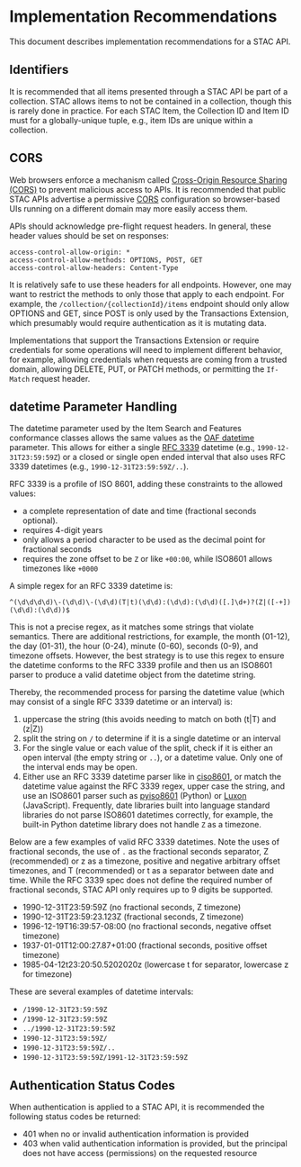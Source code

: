 # Implementation Recommendations

This document describes implementation recommendations for a STAC API.

## Identifiers

It is recommended that all items presented through a STAC API be part of a collection. STAC
allows items to not be contained in a collection, though this is rarely done in practice.
For each STAC Item, the Collection ID and Item ID must for a globally-unique tuple, e.g., item IDs are unique within a collection.

## CORS

Web browsers enforce a mechanism called [Cross-Origin Resource Sharing (CORS)](https://developer.mozilla.org/en-US/docs/Web/HTTP/CORS) to prevent 
malicious access to APIs. It is recommended that public STAC APIs advertise a permissive [CORS](https://developer.mozilla.org/en-US/docs/Web/HTTP/CORS) 
configuration so browser-based UIs running on a different domain may more easily access them.

APIs should acknowledge pre-flight request headers. In general, these header values should be set on responses:

```
access-control-allow-origin: *
access-control-allow-methods: OPTIONS, POST, GET
access-control-allow-headers: Content-Type
```

It is relatively safe to use these headers for all endpoints. However, one may want to restrict the methods to 
only those that apply to each endpoint. For example, the `/collection/{collectionId}/items` endpoint should 
only allow OPTIONS and GET, since POST is only used by the Transactions Extension, which presumably would 
require authentication as it is mutating data. 

Implementations that support the Transactions Extension or require credentials for some operations will need to 
implement different behavior, for example, allowing credentials when requests are coming from a trusted domain, 
allowing DELETE, PUT, or PATCH methods, or 
permitting the `If-Match` request header.

## datetime Parameter Handling

The datetime parameter used by the Item Search and Features conformance classes allows the same values as the 
[OAF datetime](http://docs.opengeospatial.org/is/17-069r3/17-069r3.html#_parameter_datetime) parameter. This allows for 
either a single [RFC 3339](https://datatracker.ietf.org/doc/html/rfc3339) datetime (e.g., `1990-12-31T23:59:59Z`) 
or a closed or single open ended interval that also uses RFC 3339 datetimes (e.g., `1990-12-31T23:59:59Z/..`).

RFC 3339 is a profile of ISO 8601, adding these constraints to the allowed values:
- a complete representation of date and time (fractional seconds optional).
- requires 4-digit years
- only allows a period character to be used as the decimal point for fractional seconds
- requires the zone offset to be `Z` or like `+00:00`, while ISO8601 allows timezones like `+0000`

A simple regex for an RFC 3339 datetime is:

```regex
^(\d\d\d\d)\-(\d\d)\-(\d\d)(T|t)(\d\d):(\d\d):(\d\d)([.]\d+)?(Z|([-+])(\d\d):(\d\d))$
```

This is not a precise regex, as it matches some strings that violate semantics. There are additional restrictions, for example, 
the month (01-12), the day (01-31), the hour (0-24), minute (0-60), seconds (0-9), and timezone offsets.  However, the best 
strategy is to use this regex to ensure the datetime conforms to the RFC 3339 profile and then us an ISO8601 parser to produce
a valid datetime object from the datetime string.

Thereby, the recommended process for parsing the datetime value (which may consist of a single
RFC 3339 datetime or an interval) is:

1. uppercase the string (this avoids needing to match on both (t|T) and (z|Z))
2. split the string on `/` to determine if it is a single datetime or an interval
3. For the single value or each value of the split, check if it is either an open interval
   (the empty string or `..`), or a datetime value. Only one of the interval ends may be open.
4. Either use an RFC 3339 datetime parser like in [ciso8601](https://github.com/closeio/ciso8601), or
   match the datetime value against the RFC 3339 regex, upper case the string, and use an 
   ISO8601 parser such as [pyiso8601](https://github.com/micktwomey/pyiso8601) (Python) or
   [Luxon](https://github.com/moment/luxon/) (JavaScript). Frequently, date libraries built into
   language standard libraries do not parse ISO8601 datetimes correctly, for example, the built-in
   Python datetime library does not handle `Z` as a timezone.

Below are a few examples of valid RFC 3339 datetimes. Note the uses of fractional seconds, the use of `.` 
as the fractional seconds separator, Z (recommended) or z as a timezone, 
positive and negative arbitrary offset timezones, and T (recommended) or t as a separator between date and time. While 
the RFC 3339 spec does not define the required number of fractional seconds, STAC API only requires up to 
9 digits be supported.

- 1990-12-31T23:59:59Z (no fractional seconds, Z timezone)
- 1990-12-31T23:59:23.123Z (fractional seconds, Z timezone)
- 1996-12-19T16:39:57-08:00 (no fractional seconds, negative offset timezone)
- 1937-01-01T12:00:27.87+01:00 (fractional seconds, positive offset timezone)
- 1985-04-12t23:20:50.5202020z (lowercase t for separator, lowercase z for timezone)

These are several examples of datetime intervals:

- `/1990-12-31T23:59:59Z`
- `/1990-12-31T23:59:59Z`
- `../1990-12-31T23:59:59Z`
- `1990-12-31T23:59:59Z/`
- `1990-12-31T23:59:59Z/..`
- `1990-12-31T23:59:59Z/1991-12-31T23:59:59Z`

## Authentication Status Codes

When authentication is applied to a STAC API, it is recommended the following status codes be returned:

- 401 when no or invalid authentication information is provided
- 403 when valid authentication information is provided, but the principal does not have access (permissions)
  on the requested resource
